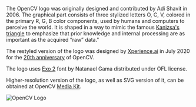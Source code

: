 The OpenCV logo was originally designed and contributed by Adi Shavit in 2006. The graphical part consists of three stylized letters O, C, V, colored in the primary R, G, B color components, used by humans and computers to perceive the world. It is shaped in a way to mimic the famous [Kanizsa's triangle](https://en.wikipedia.org/wiki/Illusory_contours) to emphasize that prior knowledge and internal processing are as important as the acquired “raw” data."

The restyled version of the logo was designed by [Xperience.ai](https://xperience.ai/) in July 2020 for the [20th anniversary](https://opencv.org/anniversary/) of OpenCV.


The logo uses [Exo 2](https://fonts.google.com/specimen/Exo+2#about) font by Natanael Gama distributed under OFL license.

Higher-resolution version of the logo, as well as SVG version of it, can be obtained at OpenCV [Media Kit](https://opencv.org/resources/media-kit/).

![OpenCV Logo](./opencv-logo2.png)
